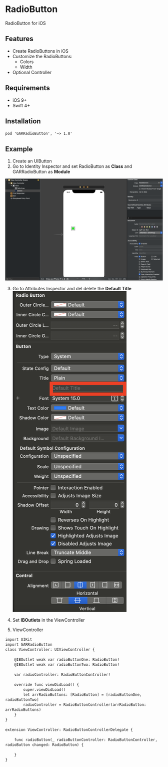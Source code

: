 # RadioButton
RadioButton for iOS

## Features
* Create RadioButtons in iOS
* Customize the RadioButtons:
  * Colors
  * Width
* Optional Controller
  
## Requirements
* iOS 9+
* Swift 4+

## Installation
`pod 'GARRadioButton', '~> 1.0'`

## Example

1. Create an UIButton
2. Go to Identity Inspector and set RadioButton as **Class** and GARRadioButton as **Module**
<center>
 
![How to set RadioButton](https://github.com/chibombo/RadioButton/blob/ReadmeResources/Resources/Setup_RadioButton2.png "How to set RadioButton")

</center>

3. Go to Attributes Inspector and del delete the **Default Title**
![How to set RadioButton](https://github.com/chibombo/RadioButton/blob/ReadmeResources/Resources/Setup_RadioButton.png "How to set RadioButton")

4. Set **IBOutlets** in the ViewController

5. ViewController
```
import UIKit
import GARRadioButton
class ViewController: UIViewController {

    @IBOutlet weak var radioButtonOne: RadioButton!
    @IBOutlet weak var radioButtonTwo: RadioButton!
    
    var radioController: RadioButtonController!
    
    override func viewDidLoad() {
        super.viewDidLoad()
        let arrRadioButtons: [RadioButton] = [radioButtonOne, radioButtonTwo]
        radioController = RadioButtonController(arrRadioButton: arrRadioButtons)
    }
}

extension ViewController: RadioButtonControllerDelegate {
    
    func radioButton(_ radioButtonController: RadioButtonController, radioButton changed: RadioButton) {
        
    }
}
```
